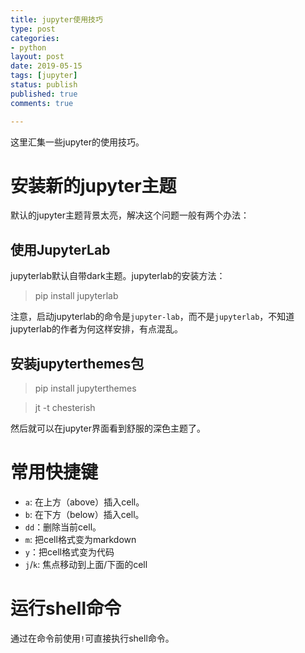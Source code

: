 ```yaml
---
title: jupyter使用技巧
type: post
categories:
- python
layout: post
date: 2019-05-15
tags: [jupyter]
status: publish
published: true
comments: true

---
```


这里汇集一些jupyter的使用技巧。

# 安装新的jupyter主题

默认的jupyter主题背景太亮，解决这个问题一般有两个办法：

## 使用JupyterLab
jupyterlab默认自带dark主题。jupyterlab的安装方法：

> pip install jupyterlab

注意，启动jupyterlab的命令是`jupyter-lab`，而不是`jupyterlab`，不知道
jupyterlab的作者为何这样安排，有点混乱。

## 安装jupyterthemes包

> pip install jupyterthemes

> jt -t chesterish

然后就可以在jupyter界面看到舒服的深色主题了。

# 常用快捷键

* `a`: 在上方（above）插入cell。
* `b`: 在下方（below）插入cell。
* `dd`：删除当前cell。
* `m`: 把cell格式变为markdown
* `y`：把cell格式变为代码
* `j`/`k`: 焦点移动到上面/下面的cell

# 运行shell命令

通过在命令前使用`!`可直接执行shell命令。
